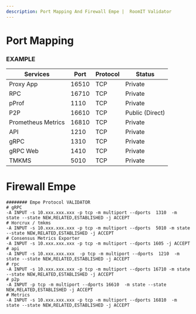 ```yaml
---
description: Port Mapping And Firewall Empe |  RoomIT Validator
---
```



# Port Mapping

### EXAMPLE
| Services           | Port  | Protocol | Status          |
| ------------------ | ----- | -------- | --------------- |
| Proxy App          | 16510 | TCP      | Private         |
| RPC                | 16710 | TCP      | Private         |
| pProf              | 1110  | TCP      | Private         |
| P2P                | 16610 | TCP      | Public (Direct) |
| Prometheus Metrics | 16810 | TCP      | Private         |
| API                | 1210  | TCP      | Private         |
| gRPC               | 1310  | TCP      | Private         |
| gRPC Web           | 1410 | TCP      | Private         |
| TMKMS              | 5010 | TCP      | Private         |


# Firewall Empe

```
######## Empe Protocol VALIDATOR
# gRPC
-A INPUT -s 10.xxx.xxx.xxx -p tcp -m multiport --dports  1310  -m state --state NEW,RELATED,ESTABLISHED -j ACCEPT
# Horcrux / tmkms
-A INPUT -s 10.xxx.xxx.xxx -p tcp -m multiport --dports  5010 -m state --state NEW,RELATED,ESTABLISHED -j ACCEPT
# Consensus Metrics Exporter
-A INPUT -s 10.xxx.xxx.xxx -p tcp -m multiport --dports 1605 -j ACCEPT
# api
-A INPUT -s 10.xxx.xxx.xxx  -p tcp -m multiport --dports  1210  -m state --state NEW,RELATED,ESTABLISHED -j ACCEPT
# rpc
-A INPUT -s 10.xxx.xxx.xxx -p tcp -m multiport --dports 16710 -m state --state NEW,RELATED,ESTABLISHED -j ACCEPT
# p2p
-A INPUT -p tcp -m multiport --dports 16610  -m state --state NEW,RELATED,ESTABLISHED -j ACCEPT
# Metrics
-A INPUT -s 10.xxx.xxx.xxx -p tcp -m multiport --dports 16810  -m state --state NEW,RELATED,ESTABLISHED -j ACCEPT

```

